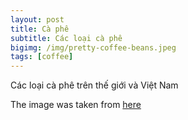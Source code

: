 ```yaml
---
layout: post
title: Cà phê
subtitle: Các loại cà phê
bigimg: /img/pretty-coffee-beans.jpeg
tags: [coffee]
---
```


Các loại cà phê trên thế giới và Việt Nam

The image was taken from [here](http://margraonline.com/wp-content/uploads/2015/08/pretty-coffee-beans.jpeg)

